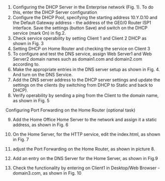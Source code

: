 1. Configuring the DHCP Server in the Enterprise network (Fig. 1). To do this, enter the DHCP Server configuration
2. Configure the DHCP Pool, specifying the starting address 10.Y.D.10 and the Default Gateway address - the address of the GE0/0 Router ISP1 interface. Save the settings (button Save) and switch on the DHCP service (mark On) in fig.2.
3. Check service operability by setting Client 1 and Client 2 DHCP as shown in Fig. 3
4. Setting DHCP on Home Router and checking the service on Client 3
5. To configure and test the DNS service, assign Web Server1 and Web Server2 domain names such as domain1.com and domain2.com according to.
6. Make the appropriate entries in the DNS server setup as shown in Fig. 4. And turn on the DNS Service.
7. Add the DNS server address to the DHCP server settings and update the settings on the clients (by switching from DHCP to Static and back to DHCP).
8. Verify operability by sending a ping from the Client to the domain name, as shown in Fig. 5

Configuring Port Forwarding on the Home Router (optional task)

9. Add the Home Office Home Server to the network and assign it a static address, as shown in Fig. 6

10. On the Home Server, for the HTTP service, edit the index.html, as shown in Fig. 7

11. adjust the Port Forwarding on the Home Router, as shown in picture 8.

12. Add an entry on the DNS Server for the Home Server, as shown in Fig.9

13. Check the functionality by entering on Client1 in Desktop/Web
Browser - domain3.com, as shown in Fig. 10
